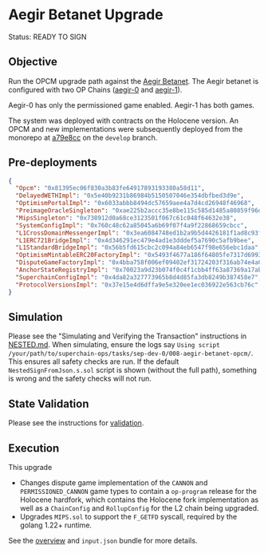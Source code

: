 # Aegir Betanet Upgrade

Status: READY TO SIGN

## Objective

Run the OPCM upgrade path against the [Aegir Betanet](https://github.com/ethereum-optimism/devnets/blob/main/betanets/aegir).
The Aegir betanet is configured  with two OP Chains ([aegir-0](https://github.com/ethereum-optimism/devnets/blob/main/betanets/aegir/aegir-0/chain.yaml) and [aegir-1](https://github.com/ethereum-optimism/devnets/blob/main/betanets/aegir/aegir-1/chain.yaml)).

Aegir-0 has only the permissioned game enabled. Aegir-1 has both games.

The system was deployed with contracts on the Holocene version. An OPCM and new implementations
were subsequently deployed from the monorepo at [a79e8cc](https://github.com/ethereum-optimism/optimism/commit/a79e8cc06aa354511983fafcb6d71ab04cdfadbc) on the
`develop` branch.

## Pre-deployments

```json
{
  "Opcm": "0x81395ec06f830a3b83fe64917893193380a58d11",
  "DelayedWETHImpl": "0x5e40b9231b86984b5150507046e354dbfbed3d9e",
  "OptimismPortalImpl": "0x6033abbb8494dc57659aee4a7d4cd26948f46968",
  "PreimageOracleSingleton": "0xae225b2accc35e8be115c585d1485a80859f96d4",
  "MipsSingleton": "0x738912d0a68ce3123501f067c61c048f64632e38",
  "SystemConfigImpl": "0x760c48c62a85045a6b69f07f4a9f22868659cbcc",
  "L1CrossDomainMessengerImpl": "0x3ea6084748ed1b2a9b5d4426181f1ad8c93f6231",
  "L1ERC721BridgeImpl": "0x4d346291ec479e4ad1e3dddef5a7690c5afb9bee",
  "L1StandardBridgeImpl": "0x56b5fd615cbc2c094a84eb6547f98e656ebc1daa",
  "OptimismMintableERC20FactoryImpl": "0x5493f4677a186f64805fe7317d6993ba4863988f",
  "DisputeGameFactoryImpl": "0x4bba758f006ef09402ef31724203f316ab74e4a0",
  "AnchorStateRegistryImpl": "0x70023a9d23b074f0c4f1cbb4ff63a87369a17abf",
  "SuperchainConfigImpl": "0x4da82a327773965b8d4d85fa3db8249b387458e7",
  "ProtocolVersionsImpl": "0x37e15e4d6dffa9e5e320ee1ec036922e563cb76c"
}
```

## Simulation

Please see the "Simulating and Verifying the Transaction" instructions in [NESTED.md](../../../NESTED.md).
When simulating, ensure the logs say `Using script /your/path/to/superchain-ops/tasks/sep-dev-0/008-aegir-betanet-opcm/`.
This ensures all safety checks are run. If the default `NestedSignFromJson.s.sol` script is shown (without the full path), something is wrong and the safety checks will not run.

## State Validation

Please see the instructions for [validation](./VALIDATION.md).

## Execution

This upgrade
* Changes dispute game implementation of the `CANNON` and `PERMISSIONED_CANNON` game types to contain a `op-program` release for the Holocene hardfork, which contains
  the Holocene fork implementation as well as a `ChainConfig` and `RollupConfig` for the L2 chain being upgraded.
* Upgrades `MIPS.sol` to support the `F_GETFD` syscall, required by the golang 1.22+ runtime.

See the [overview](./OVERVIEW.md) and `input.json` bundle for more details.
